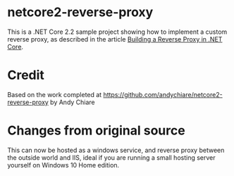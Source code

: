 # netcore2-reverse-proxy
This is a .NET Core 2.2 sample project showing how to implement a custom reverse proxy, as described in the article [Building a Reverse Proxy in .NET Core](https://auth0.com/blog/building-a-reverse-proxy-in-dot-net-core/).

# Credit
Based on the work completed at https://github.com/andychiare/netcore2-reverse-proxy by Andy Chiare
 
# Changes from original source

This can now be hosted as a windows service, and reverse proxy between the outside world and IIS, ideal if you are running a small hosting server yourself on Windows 10 Home edition.